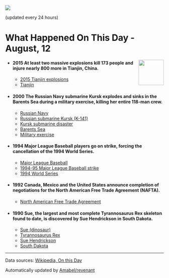 <img src="https://img.shields.io/badge/last%20updated%20at-2020--08--12%2000%3A10%20(UTC)-brightgreen?style=for-the-badge">

(updated every 24 hours)

# What Happened On This Day - August, 12

<img align="right" src="https://user-images.githubusercontent.com/12688422/87848414-3e9d0800-c91b-11ea-84df-7ebcb2c52b8d.png" width="80px">

- #### 2015 At least two massive explosions kill 173 people and injure nearly 800 more in Tianjin, China.

  - [2015 Tianjin explosions](https://wikipedia.org/wiki/2015_Tianjin_explosions)
  - [Tianjin](https://wikipedia.org/wiki/Tianjin)

- #### 2000 The Russian Navy submarine Kursk explodes and sinks in the Barents Sea during a military exercise, killing her entire 118-man crew.

  - [Russian Navy](https://wikipedia.org/wiki/Russian_Navy)
  - [Russian submarine Kursk (K-141)](https://wikipedia.org/wiki/Russian_submarine_Kursk_(K-141))
  - [Kursk submarine disaster](https://wikipedia.org/wiki/Kursk_submarine_disaster)
  - [Barents Sea](https://wikipedia.org/wiki/Barents_Sea)
  - [Military exercise](https://wikipedia.org/wiki/Military_exercise)

- #### 1994 Major League Baseball players go on strike, forcing the cancellation of the 1994 World Series.

  - [Major League Baseball](https://wikipedia.org/wiki/Major_League_Baseball)
  - [1994-95 Major League Baseball strike](https://wikipedia.org/wiki/1994%E2%80%9395_Major_League_Baseball_strike)
  - [1994 World Series](https://wikipedia.org/wiki/1994_World_Series)

- #### 1992 Canada, Mexico and the United States announce completion of negotiations for the North American Free Trade Agreement (NAFTA).

  - [North American Free Trade Agreement](https://wikipedia.org/wiki/North_American_Free_Trade_Agreement)

- #### 1990 Sue, the largest and most complete Tyrannosaurus Rex skeleton found to date, is discovered by Sue Hendrickson in South Dakota.

  - [Sue (dinosaur)](https://wikipedia.org/wiki/Sue_(dinosaur))
  - [Tyrannosaurus Rex](https://wikipedia.org/wiki/Tyrannosaurus_Rex)
  - [Sue Hendrickson](https://wikipedia.org/wiki/Sue_Hendrickson)
  - [South Dakota](https://wikipedia.org/wiki/South_Dakota)
---

Data sources: [Wikipedia, On this Day](https://byabbe.se/on-this-day/)

Automatically updated by [Amabel/revenant](https://github.com/Amabel/revenant)